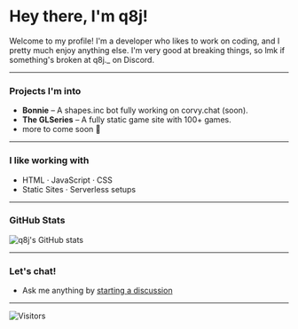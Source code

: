 # Hey there, I'm q8j!

Welcome to my profile! I'm a developer who likes to work on coding, and I pretty much enjoy anything else. I'm very good at breaking things, so lmk if something's broken at q8j._ on Discord.

---

### Projects I'm into
- **Bonnie** – A shapes.inc bot fully working on corvy.chat (soon).
- **The GLSeries** – A fully static game site with 100+ games.
- more to come soon 👀

---

### I like working with
- HTML · JavaScript · CSS  
- Static Sites · Serverless setups

---

### GitHub Stats
![q8j's GitHub stats](https://github-readme-stats.vercel.app/api?username=q8j-dev&show_icons=true&theme=dark&hide_title=true)

---

### Let's chat!
- Ask me anything by [starting a discussion](https://github.com/q8j-dev/q8j-dev/discussions)

--------------------

![Visitors](https://komarev.com/ghpvc/?username=q8j-dev&label=visitors&style=flat&color=2b3137)
